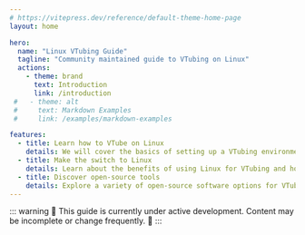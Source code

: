 ```yaml
---
# https://vitepress.dev/reference/default-theme-home-page
layout: home

hero:
  name: "Linux VTubing Guide"
  tagline: "Community maintained guide to VTubing on Linux"
  actions:
    - theme: brand
      text: Introduction
      link: /introduction
 #   - theme: alt
 #     text: Markdown Examples
 #     link: /examples/markdown-examples

features:
  - title: Learn how to VTube on Linux
    details: We will cover the basics of setting up a VTubing environment on Linux, including software recommendations and configuration tips.
  - title: Make the switch to Linux
    details: Learn about the benefits of using Linux for VTubing and how to transition your existing setup.
  - title: Discover open-source tools
    details: Explore a variety of open-source software options for VTubing, from 2D to 3D applications.
---
```


::: warning
🚧 This guide is currently under active development. Content may be incomplete or change frequently. 🚧
:::